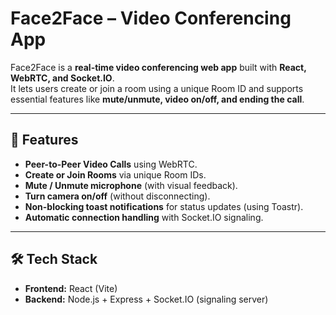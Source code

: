 # Face2Face – Video Conferencing App

Face2Face is a **real-time video conferencing web app** built with **React, WebRTC, and Socket.IO**.  
It lets users create or join a room using a unique Room ID and supports essential features like **mute/unmute, video on/off, and ending the call**.

---

## 🚀 Features
- **Peer-to-Peer Video Calls** using WebRTC.
- **Create or Join Rooms** via unique Room IDs.
- **Mute / Unmute microphone** (with visual feedback).
- **Turn camera on/off** (without disconnecting).
- **Non-blocking toast notifications** for status updates (using Toastr).
- **Automatic connection handling** with Socket.IO signaling.

---

## 🛠️ Tech Stack
- **Frontend:** React (Vite)
- **Backend:** Node.js + Express + Socket.IO (signaling server)


